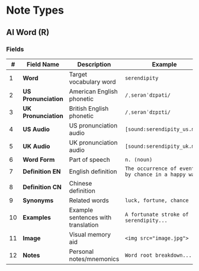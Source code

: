 # Note Types

## AI Word (R)

### Fields

| # | Field Name | Description | Example |
|---|------------|-------------|---------|
| 1 | **Word** | Target vocabulary word | `serendipity` |
| 2 | **US Pronunciation** | American English phonetic | `/ˌserənˈdɪpəti/` |
| 3 | **UK Pronunciation** | British English phonetic | `/ˌserənˈdɪpɪti/` |
| 4 | **US Audio** | US pronunciation audio | `[sound:serendipity_us.mp3]` |
| 5 | **UK Audio** | UK pronunciation audio | `[sound:serendipity_uk.mp3]` |
| 6 | **Word Form** | Part of speech | `n. (noun)` |
| 7 | **Definition EN** | English definition | `The occurrence of events by chance in a happy way` |
| 8 | **Definition CN** | Chinese definition | |
| 9 | **Synonyms** | Related words | `luck, fortune, chance` |
| 10 | **Examples** | Example sentences with translation | `A fortunate stroke of serendipity...` |
| 11 | **Image** | Visual memory aid | `<img src="image.jpg">` |
| 12 | **Notes** | Personal notes/mnemonics | `Word root breakdown...` |
